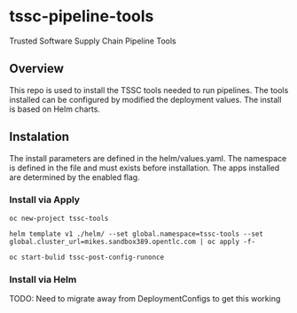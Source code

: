 # tssc-pipeline-tools
Trusted Software Supply Chain Pipeline Tools

## Overview
This repo is used to install the TSSC tools needed to run pipelines.  The tools installed can be configured by modified the deployment values.  The install is based on Helm charts.

## Instalation

The install parameters are defined in the helm/values.yaml.  The namespace is defined in the file and must exists before installation.  The apps installed are determined by the enabled flag.  

### Install via Apply

````
oc new-project tssc-tools

helm template v1 ./helm/ --set global.namespace=tssc-tools --set global.cluster_url=mikes.sandbox389.opentlc.com | oc apply -f-

oc start-bulid tssc-post-config-runonce
````
### Install via Helm

TODO:  Need to migrate away from DeploymentConfigs to get this working 
